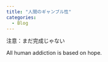 ```yaml
---  
title: "人間のギャンブル性"
categories:
  - Blog
---
```


注意：まだ完成じゃない

All human addiction is based on hope. 



